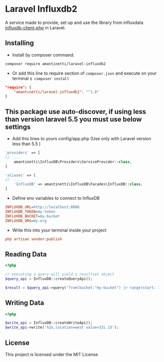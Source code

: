 # Laravel Influxdb2

A service made to provide, set up and use the library from influxdata [influxdb-client-php](https://github.com/influxdata/influxdb-client-php) in Laravel.

## Installing

* Install by composer command:

```sh
composer require amantinetti/laravel-influxdb2
```

* Or add this line to require section of ```composer.json``` and execute on your terminal ```$ composer install```

```json
"require": {
    "amantinetti/laravel-influxdb2": "^1.0"
}
```


## This package use auto-discover, if using less than version laravel 5.5 you must use below settings

* Add this lines to yours config/app.php (Use only with Laravel version less than 5.5 )

```php
'providers' => [
//  ...
    amantinetti\InfluxDB\Providers\ServiceProvider::class,
]
```

```php
'aliases' => [
//  ...
    'InfluxDB' => amantinetti\InfluxDB\Facades\InfluxDB::class,
]
```

* Define env variables to connect to InfluxDB

```ini
INFLUXDB_URL=http://localhost:8086
INFLUXDB_TOKEN=my-token
INFLUXDB_BUCKET=my-bucket
INFLUXDB_ORG=my-org
```

* Write this into your terminal inside your project

```ini
php artisan vendor:publish
```

## Reading Data

```php
<?php

// executing a query will yield a resultset object
$query_api = InfluxDB::createQueryApi();

$result = $query_api->query('from(bucket:"my-bucket") |> range(start: 1970-01-01T00:00:00.000000001Z) |> last()');


```

## Writing Data

```php
<?php

$write_api = InfluxDB::createWriteApi();
$write_api->write('h2o,location=west value=33i 15');

```

License
----

This project is licensed under the MIT License
